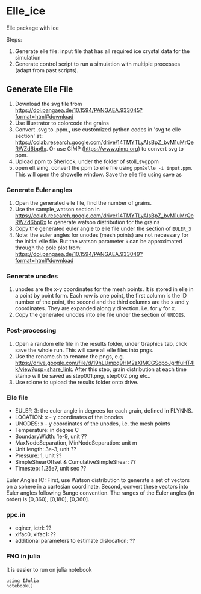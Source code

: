 # Elle_ice
Elle package with ice

Steps:
1. Generate elle file: input file that has all required ice crystal data for the simulation
2. Generate control script to run a simulation with multiple processes (adapt from past scripts).

## Generate Elle File
1. Download the svg file from https://doi.pangaea.de/10.1594/PANGAEA.933045?format=html#download
2. Use Illustrator to colorcode the grains
3. Convert .svg to .ppm., use customized python codes in 'svg to elle section' at: https://colab.research.google.com/drive/14TMYTLyAIsBpZ_bvM1uMrQeRWZd6bp6x. Or use GIMP (https://www.gimp.org) to convert svg to ppm.
4. Upload ppm to Sherlock, under the folder of stoll_svgppm
5. open ell.simg. convert the ppm to elle file using ```ppm2elle -i input.ppm```. This will open the showelle window. Save the elle file using save as

### Generate Euler angles
1. Open the generated elle file, find the number of grains.
2. Use the sample_watson section in https://colab.research.google.com/drive/14TMYTLyAIsBpZ_bvM1uMrQeRWZd6bp6x to generate watson distribution for the grains
3. Copy the generated euler angle to elle file under the section of ```EULER_3```
4. Note: the euler angles for unodes (mesh points) are not necessary for the initial elle file. But the watson parameter ```k``` can be approximated through the pole plot from: https://doi.pangaea.de/10.1594/PANGAEA.933049?format=html#download

### Generate unodes
1. unodes are the x-y coordinates for the mesh points. It is stored in elle in a point by point form. Each row is one point, the first column is the ID number of the point, the second and the third columns are the x and y coordinates. They are expanded along y direction. i.e. for y for x.
2. Copy the generated unodes into elle file under the section of ```UNODES```.

### Post-processing
1. Open a random elle file in the results folder, under Graphics tab, click save the whole run. This will save all elle files into pngs.
2. Use the rename.sh to rename the pngs, e.g. https://drive.google.com/file/d/19hLUmpq9HM2zXlMCGSopoJgrffuHT4lk/view?usp=share_link. After this step, grain distribution at each time stamp will be saved as step001.png, step002.png etc..
3. Use rclone to upload the results folder onto drive.

### Elle file
* EULER_3: the euler angle in degrees for each grain, defined in FLYNNS.
* LOCATION: x - y coordinates of the bnodes
* UNODES: x - y coordinates of the unodes, i.e. the mesh points
* Temperature: in degree C
* BoundaryWidth: 1e-9, unit ??
* MaxNodeSeparation, MinNodeSeparation: unit m
* Unit length: 3e-3, unit ??
* Pressure: 1, unit ??
* SimpleShearOffset & CumulativeSimpleShear: ??
* Timestep: 1.25e7, unit sec ??

Euler Angles IC:
First, use Watson distribution to generate a set of vectors on a sphere in a cartesian coordinate. Second, convert these vectors into Euler angles following Bunge convention. The ranges of the Euler angles (in order) is [0,360], [0,180], [0,360].


### ppc.in
* eqincr, ictrl: ??
* xlfac0, xlfac1: ??
* additional parameters to estimate dislocation: ??

### FNO in julia
It is easier to run on julia notebook
```
using IJulia
notebook()
```
